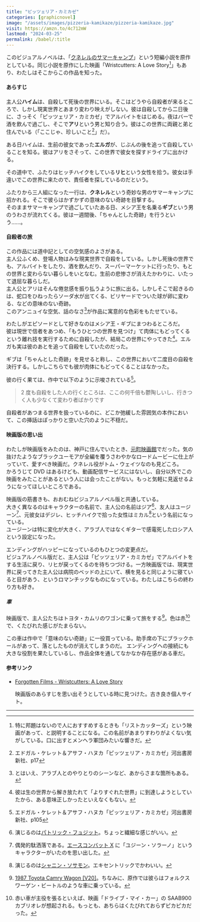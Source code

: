 ```yaml
---
title: "ピッツェリア・カミカゼ"
categories: [graphicnovel]
image: "/assets/images/pizzeria-kamikaze/pizzeria-kamikaze.jpg"
visit: https://amzn.to/4c712mW
lastmod: "2024-03-25"
permalink: /babel/:title
---
```


このビジュアルノベルは、「[クネレルのサマーキャンプ](https://amzn.to/4ara1Ox)」という短編小説を原作としている。同じ小説を原作にした映画「Wristcutters: A Love Story[^1]」もあり、わたしはそこからこの作品を知った。

#### あらすじ

主人公**ハイム**は、自殺して死後の世界にいる。そこはどうやら自殺者が来るところで、しかし現実世界とあまり変わり映えがしない。彼は自殺してから二日後に、さっそく「ピッツェリア・カミカゼ」でアルバイトをはじめる。夜はバーで酒を飲んで過ごし、そこで**アリ**という男と知り合う。彼はこの世界に両親と弟と住んでいる（「ここじゃ、珍しいこと[^2]」だ）。

ある日ハイムは、生前の彼女であった**エルガ**が、じぶんの後を追って自殺していることを知る。彼はアリをさそって、この世界で彼女を探すドライブに出かける。

その道中で、ふたりはヒッチハイクをしている**リヒ**という女性を拾う。彼女は手違いでこの世界に来たので、責任者を探しているのだという。

ふたりから三人組になった一行は、**クネレル**という奇妙な男のサマーキャンプに招かれる。そこで彼らはかずかずの意味のない奇跡を目撃する。  
そのままサマーキャンプで過ごしていたある日、メシア王を名乗る**ギブ**という男のうわさが流れてくる。彼は一週間後、「ちゃんとした奇跡」を行うという……。

#### 自殺者の旅

この作品には道中記としての空気感のよさがある。  
主人公ふくめ、登場人物はみな現実世界で自殺をしている。しかし死後の世界でも、アルバイトをしたり、酒を飲んだり、スーパーマーケットに行ったり、もとの世界と変わらない暮らしをいとなむ。生前の悲惨さが消えたかわりに、いたって退屈な暮らしだ。  
主人公とアリはそんな倦怠感を振り払うように旅に出る。しかしそこで起きるのは、蛇口をひねったらソーダ水が出てくる、ビリヤードでついた球が卵に変わる、などの意味のない奇跡。  
このアンニュイな空気、話のなさ[^8]が作品に寓意的な色彩をもたせている。

わたしがエピソードとして好きなのはメシア王・ギブにまつわるところだ。  
彼は現世で信者をあつめ、「もうひとつの世界を見つけ」て肉体にもどってくるという離れ技を実行するために自殺したが、結局この世界にやってきた[^3]。エルガも実は彼のあとを追って自殺をしていたのだった。

ギブは「ちゃんとした奇跡」を見せると称し、この世界において二度目の自殺を決行する。しかしこちらでも彼が肉体にもどってくることはなかった。

彼の行く果ては、作中で以下のように示唆されている[^7]。

> 2 度も自殺をした人の行くところは、ここの何千倍も鬱陶しいし、行きつく人も少なくて変わり者ばかりです

自殺者があつまる世界を扱っているのに、どこか弛緩した雰囲気の本作において、この挿話はぽっかりと空いた穴のように不穏だ。

#### 映画版の思い出

わたしが映画版をみたのは、神戸に住んでいたとき、[元町映画館](https://www.motoei.com/)でだった。気の抜けたようなブラックユーモアが全編を覆うさわやかなロードムービーに仕上がっていて、愛すべき映画だ。クネレル役がトム・ウェイツなのも見どころ。  
かろうじて DVD はあるけども、動画配信サービスにはないし、自分以外でこの映画をみたことがあるという人には会ったことがない。もっと気軽に見返せるようになってほしいところである。

映画版の筋書きも、おおむねビジュアルノベル版と共通している。  
大きく異なるのはキャラクターの名前で、主人公の名前はジア[^10]、友人はユージーン[^4]、元彼女はデジレ、ヒッチハイクで拾った女性はミカル[^9]という名前になっている。  
ユージーンは特に変化が大きく、アラブ人ではなくギターで感電死したロシア人という設定になった。

エンディングがハッピーになっているのもひとつの変更点だ。  
ビジュアルノベル版だと、主人公は「ピッツェリア・カミカゼ」でアルバイトをする生活に戻り、リヒが戻ってくるのを待ちつづける。一方映画版では、現実世界に戻ってきた主人公は病院のベッドの上にいて、横を見ると同じように寝ていると目があう、というロマンチックなものになっている。わたしはこちらの終わり方も好き。

##### 車

映画版で、主人公たちはトヨタ・カムリのワゴンに乗って旅をする[^5]。色は赤[^6]で、くたびれた感じがたまらない。

この車は作中で「意味のない奇跡」に一役買っている。助手席の下にブラックホールがあって、落としたものが消えてしまうのだ。
エンディングへの接続にも大きな役割を果たしているし、作品全体を通してなかなか存在感がある車だ。

#### 参考リンク

- [Forgotten Films - Wristcutters: A Love Story](https://www2.goshen.edu/~andrewpc/wristcutters.html)

  映画版のあらすじを思い出そうとしている時に見つけた。古き良き個人サイト。

---

[^1]: 特に邦題はないので人におすすめするときも「リストカッターズ」という映画があって、と説明することになる。この名前があまりすわりがよくない気がしている。口に出すとメンヘラ軍団みたいな響きだ。
[^2]: エドガル・ケレット＆アサフ・ハヌカ「ピッツェリア・カミカゼ」河出書房新社、p17
[^3]: 彼は生の世界から解き放たれて「よりすぐれた世界」に到達しようとしていたから、ある意味正しかったといえなくもない。
[^4]: 偶発的駄洒落である。[エースコンバット X](https://www.bandainamcoent.co.jp/cs/list/acecombat-x/index.php) に「ユジーン・ソラーノ」というキャラクターがいたのを思い出した。
[^5]: [1987 Toyota Camry Wagon \[V20\]](https://www.imcdb.org/vehicle_136234-Toyota-Camry-Wagon-V20-1987.html)。ちなみに、原作では彼らはフォルクスワーゲン・ビートルのような車に乗っている。
[^6]: 赤い車が主役を張るといえば、映画「ドライブ・マイ・カー」の SAAB900 カブリオレが想起される。もっとも、あちらはくたびれておらずピカピカだった。
[^7]: エドガル・ケレット＆アサフ・ハヌカ「ピッツェリア・カミカゼ」河出書房新社、p105
[^8]: とはいえ、アラブ人とのやりとりのシーンなど、あからさまな箇所もある。
[^9]: 演じるのは[シャニン・ソサモン](https://ja.wikipedia.org/wiki/%E3%82%B7%E3%83%A3%E3%83%8B%E3%83%B3%E3%83%BB%E3%82%BD%E3%82%B5%E3%83%A2%E3%83%B3)。エキセントリックでかわいい。
[^10]: 演じるのは[パトリック・フュジット](https://ja.wikipedia.org/wiki/%E3%83%91%E3%83%88%E3%83%AA%E3%83%83%E3%82%AF%E3%83%BB%E3%83%95%E3%83%A5%E3%82%B8%E3%83%83%E3%83%88)。ちょっと繊細な感じがいい。
